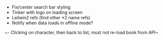 - Fix/center search bar styling
- Tinker with logo on loading screen
- Leilwin2 refs (find other *2 name refs)
- Notify when data loads in offline mode?

~- Clicking on character, then back to list, must not re-load book from API~